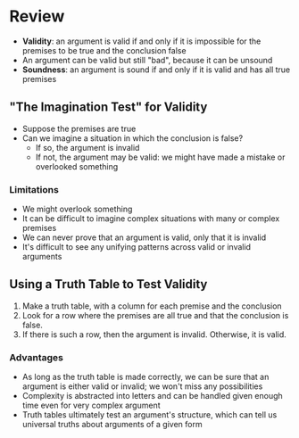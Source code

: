 # Review
- **Validity**: an argument is valid if and only if it is impossible for the
  premises to be true and the conclusion false
- An argument can be valid but still "bad", because it can be unsound
- **Soundness**: an argument is sound if and only if it is valid and has all
  true premises

## "The Imagination Test" for Validity
- Suppose the premises are true
- Can we imagine a situation in which the conclusion is false?
	- If so, the argument is invalid
	- If not, the argument may be valid: we might have made a mistake or
	  overlooked something
### Limitations
- We might overlook something
- It can be difficult to imagine complex situations with many or complex
  premises
- We can never prove that an argument is valid, only that it is invalid
- It's difficult to see any unifying patterns across valid or invalid arguments

## Using a Truth Table to Test Validity
1) Make a truth table, with a column for each premise and the conclusion
2) Look for a row where the premises are all true and that the conclusion is
   false.
3) If there is such a row, then the argument is invalid. Otherwise, it is valid.

### Advantages
- As long as the truth table is made correctly, we can be sure that an argument
  is either valid or invalid; we won't miss any possibilities
- Complexity is abstracted into letters and can be handled given enough time
  even for very complex argument
- Truth tables ultimately test an argument's structure, which can tell us
  universal truths about arguments of a given form
